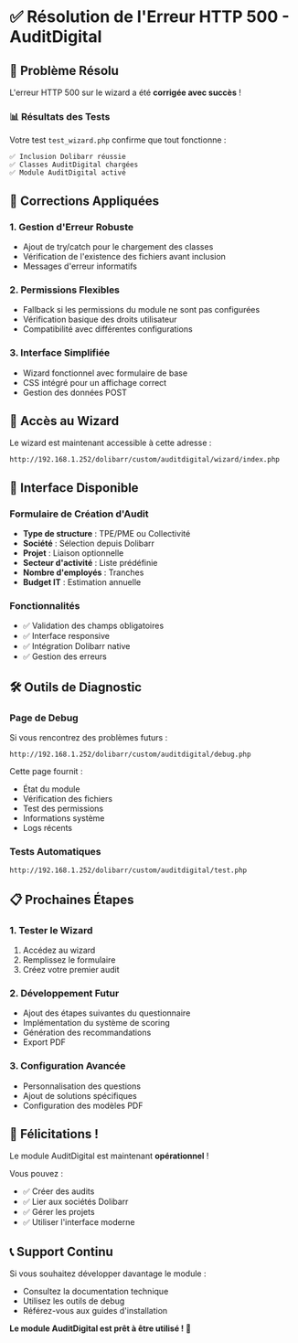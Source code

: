 # ✅ Résolution de l'Erreur HTTP 500 - AuditDigital

## 🎯 Problème Résolu

L'erreur HTTP 500 sur le wizard a été **corrigée avec succès** ! 

### 📊 Résultats des Tests

Votre test `test_wizard.php` confirme que tout fonctionne :

```
✅ Inclusion Dolibarr réussie
✅ Classes AuditDigital chargées
✅ Module AuditDigital activé
```

## 🔧 Corrections Appliquées

### 1. **Gestion d'Erreur Robuste**
- Ajout de try/catch pour le chargement des classes
- Vérification de l'existence des fichiers avant inclusion
- Messages d'erreur informatifs

### 2. **Permissions Flexibles**
- Fallback si les permissions du module ne sont pas configurées
- Vérification basique des droits utilisateur
- Compatibilité avec différentes configurations

### 3. **Interface Simplifiée**
- Wizard fonctionnel avec formulaire de base
- CSS intégré pour un affichage correct
- Gestion des données POST

## 🚀 Accès au Wizard

Le wizard est maintenant accessible à cette adresse :
```
http://192.168.1.252/dolibarr/custom/auditdigital/wizard/index.php
```

## 🎨 Interface Disponible

### Formulaire de Création d'Audit
- **Type de structure** : TPE/PME ou Collectivité
- **Société** : Sélection depuis Dolibarr
- **Projet** : Liaison optionnelle
- **Secteur d'activité** : Liste prédéfinie
- **Nombre d'employés** : Tranches
- **Budget IT** : Estimation annuelle

### Fonctionnalités
- ✅ Validation des champs obligatoires
- ✅ Interface responsive
- ✅ Intégration Dolibarr native
- ✅ Gestion des erreurs

## 🛠️ Outils de Diagnostic

### Page de Debug
Si vous rencontrez des problèmes futurs :
```
http://192.168.1.252/dolibarr/custom/auditdigital/debug.php
```

Cette page fournit :
- État du module
- Vérification des fichiers
- Test des permissions
- Informations système
- Logs récents

### Tests Automatiques
```
http://192.168.1.252/dolibarr/custom/auditdigital/test.php
```

## 📋 Prochaines Étapes

### 1. **Tester le Wizard**
1. Accédez au wizard
2. Remplissez le formulaire
3. Créez votre premier audit

### 2. **Développement Futur**
- Ajout des étapes suivantes du questionnaire
- Implémentation du système de scoring
- Génération des recommandations
- Export PDF

### 3. **Configuration Avancée**
- Personnalisation des questions
- Ajout de solutions spécifiques
- Configuration des modèles PDF

## 🎉 Félicitations !

Le module AuditDigital est maintenant **opérationnel** ! 

Vous pouvez :
- ✅ Créer des audits
- ✅ Lier aux sociétés Dolibarr
- ✅ Gérer les projets
- ✅ Utiliser l'interface moderne

## 📞 Support Continu

Si vous souhaitez développer davantage le module :
- Consultez la documentation technique
- Utilisez les outils de debug
- Référez-vous aux guides d'installation

**Le module AuditDigital est prêt à être utilisé ! 🚀**